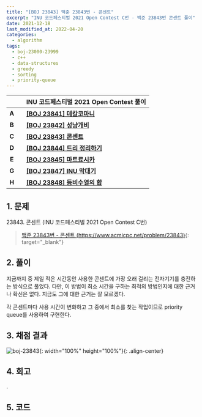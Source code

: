 ```yaml
---
title: "[BOJ 23843] 백준 23843번 - 콘센트"
excerpt: "INU 코드페스티벌 2021 Open Contest C번 - 백준 23843번 콘센트 풀이"
date: 2021-12-18
last_modified_at: 2022-04-20
categories:
  - algorithm
tags:
  - boj-23000-23999
  - c++
  - data-structures
  - greedy
  - sorting
  - priority-queue
---
```


|||INU 코드페스티벌 2021 Open Contest 풀이|
|:---:|:---:|:---|
|**A**||**[[BOJ 23841] 데칼코마니](https://burningfalls.github.io/algorithm/boj-23841/)**|
|**B**||**[[BOJ 23842] 성냥개비](https://burningfalls.github.io/algorithm/boj-23842/)**|
|**C**||**[[BOJ 23843] 콘센트](https://burningfalls.github.io/algorithm/boj-23843/)**|
|**D**||**[[BOJ 23844] 트리 정리하기](https://burningfalls.github.io/algorithm/boj-23844/)**|
|**E**||**[[BOJ 23845] 마트료시카](https://burningfalls.github.io/algorithm/boj-23845/)**|
|**G**||**[[BOJ 23847] INU 막대기](https://burningfalls.github.io/algorithm/boj-23847/)**|
|**H**||**[[BOJ 23848] 등비수열의 합](https://burningfalls.github.io/algorithm/boj-23848/)**|

## 1. 문제
$23843$. 콘센트 (INU 코드페스티벌 2021 Open Contest C번)

> [백준 23843번 - 콘센트 (https://www.acmicpc.net/problem/23843)](https://www.acmicpc.net/problem/23843){: target="_blank"}

## 2. 풀이

지금까지 중 제일 적은 시간동안 사용한 콘센트에 가장 오래 걸리는 전자기기를 충전하는 방식으로 풀었다. 다만, 이 방법이 최소 시간을 구하는 최적의 방법인지에 대한 근거나 확신은 없다. 지금도 그에 대한 근거는 잘 모르겠다.

각 콘센트마다 사용 시간이 변화하고 그 중에서 최소를 찾는 작업이므로 priority queue를 사용하여 구현한다.

## 3. 채점 결과

![boj-23843](https://user-images.githubusercontent.com/30232837/160956748-e6c8dc3a-0d65-4f7b-8c0f-1f7b31eee3db.png "boj-23843"){: width="100%" height="100%"}{: .align-center}

## 4. 회고

.

## 5. 코드

<script src="https://gist.github.com/BurningFalls/997f9cf005435a87abb3a1874cd94470.js"></script>